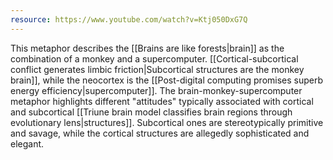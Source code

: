 ```yaml
---
resource: https://www.youtube.com/watch?v=Ktj050DxG7Q
---
```


This metaphor describes the [[Brains are like forests|brain]] as the combination of a monkey and a supercomputer. [[Cortical-subcortical conflict generates limbic friction|Subcortical structures are the monkey brain]], while the neocortex is the [[Post-digital computing promises superb energy efficiency|supercomputer]]. The brain-monkey-supercomputer metaphor highlights different "attitudes" typically associated with cortical and subcortical [[Triune brain model classifies brain regions through evolutionary lens|structures]]. Subcortical ones are stereotypically primitive and savage, while the cortical structures are allegedly sophisticated and elegant.
